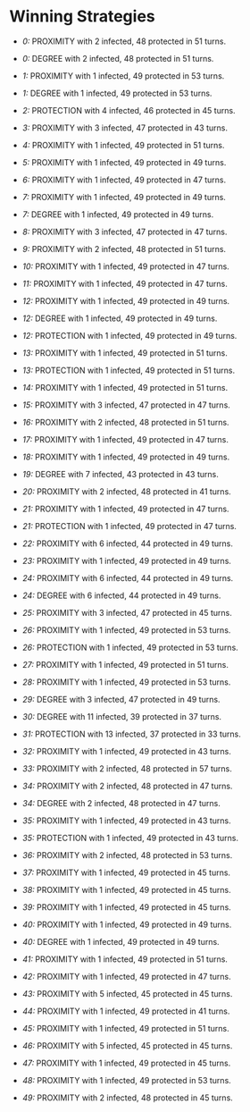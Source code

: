 # Winning Strategies

* _0:_ PROXIMITY with 2 infected, 48 protected in 51 turns.


* _0:_ DEGREE with 2 infected, 48 protected in 51 turns.


* _1:_ PROXIMITY with 1 infected, 49 protected in 53 turns.


* _1:_ DEGREE with 1 infected, 49 protected in 53 turns.


* _2:_ PROTECTION with 4 infected, 46 protected in 45 turns.


* _3:_ PROXIMITY with 3 infected, 47 protected in 43 turns.


* _4:_ PROXIMITY with 1 infected, 49 protected in 51 turns.


* _5:_ PROXIMITY with 1 infected, 49 protected in 49 turns.


* _6:_ PROXIMITY with 1 infected, 49 protected in 47 turns.


* _7:_ PROXIMITY with 1 infected, 49 protected in 49 turns.


* _7:_ DEGREE with 1 infected, 49 protected in 49 turns.


* _8:_ PROXIMITY with 3 infected, 47 protected in 47 turns.


* _9:_ PROXIMITY with 2 infected, 48 protected in 51 turns.


* _10:_ PROXIMITY with 1 infected, 49 protected in 47 turns.


* _11:_ PROXIMITY with 1 infected, 49 protected in 47 turns.


* _12:_ PROXIMITY with 1 infected, 49 protected in 49 turns.


* _12:_ DEGREE with 1 infected, 49 protected in 49 turns.


* _12:_ PROTECTION with 1 infected, 49 protected in 49 turns.


* _13:_ PROXIMITY with 1 infected, 49 protected in 51 turns.


* _13:_ PROTECTION with 1 infected, 49 protected in 51 turns.


* _14:_ PROXIMITY with 1 infected, 49 protected in 51 turns.


* _15:_ PROXIMITY with 3 infected, 47 protected in 47 turns.


* _16:_ PROXIMITY with 2 infected, 48 protected in 51 turns.


* _17:_ PROXIMITY with 1 infected, 49 protected in 47 turns.


* _18:_ PROXIMITY with 1 infected, 49 protected in 49 turns.


* _19:_ DEGREE with 7 infected, 43 protected in 43 turns.


* _20:_ PROXIMITY with 2 infected, 48 protected in 41 turns.


* _21:_ PROXIMITY with 1 infected, 49 protected in 47 turns.


* _21:_ PROTECTION with 1 infected, 49 protected in 47 turns.


* _22:_ PROXIMITY with 6 infected, 44 protected in 49 turns.


* _23:_ PROXIMITY with 1 infected, 49 protected in 49 turns.


* _24:_ PROXIMITY with 6 infected, 44 protected in 49 turns.


* _24:_ DEGREE with 6 infected, 44 protected in 49 turns.


* _25:_ PROXIMITY with 3 infected, 47 protected in 45 turns.


* _26:_ PROXIMITY with 1 infected, 49 protected in 53 turns.


* _26:_ PROTECTION with 1 infected, 49 protected in 53 turns.


* _27:_ PROXIMITY with 1 infected, 49 protected in 51 turns.


* _28:_ PROXIMITY with 1 infected, 49 protected in 53 turns.


* _29:_ DEGREE with 3 infected, 47 protected in 49 turns.


* _30:_ DEGREE with 11 infected, 39 protected in 37 turns.


* _31:_ PROTECTION with 13 infected, 37 protected in 33 turns.


* _32:_ PROXIMITY with 1 infected, 49 protected in 43 turns.


* _33:_ PROXIMITY with 2 infected, 48 protected in 57 turns.


* _34:_ PROXIMITY with 2 infected, 48 protected in 47 turns.


* _34:_ DEGREE with 2 infected, 48 protected in 47 turns.


* _35:_ PROXIMITY with 1 infected, 49 protected in 43 turns.


* _35:_ PROTECTION with 1 infected, 49 protected in 43 turns.


* _36:_ PROXIMITY with 2 infected, 48 protected in 53 turns.


* _37:_ PROXIMITY with 1 infected, 49 protected in 45 turns.


* _38:_ PROXIMITY with 1 infected, 49 protected in 45 turns.


* _39:_ PROXIMITY with 1 infected, 49 protected in 45 turns.


* _40:_ PROXIMITY with 1 infected, 49 protected in 49 turns.


* _40:_ DEGREE with 1 infected, 49 protected in 49 turns.


* _41:_ PROXIMITY with 1 infected, 49 protected in 51 turns.


* _42:_ PROXIMITY with 1 infected, 49 protected in 47 turns.


* _43:_ PROXIMITY with 5 infected, 45 protected in 45 turns.


* _44:_ PROXIMITY with 1 infected, 49 protected in 41 turns.


* _45:_ PROXIMITY with 1 infected, 49 protected in 51 turns.


* _46:_ PROXIMITY with 5 infected, 45 protected in 45 turns.


* _47:_ PROXIMITY with 1 infected, 49 protected in 45 turns.


* _48:_ PROXIMITY with 1 infected, 49 protected in 53 turns.


* _49:_ PROXIMITY with 2 infected, 48 protected in 45 turns.


